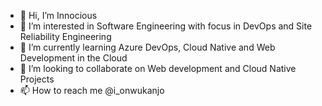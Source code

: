 - 👋 Hi, I’m Innocious
- 👀 I’m interested in Software Engineering with focus in DevOps and Site Reliability Engineering 
- 🌱 I’m currently learning Azure DevOps, Cloud Native and Web Development in the Cloud
- 💞️ I’m looking to collaborate on Web development and Cloud Native Projects
- 📫 How to reach me @i_onwukanjo

<!---
Bliss911/Bliss911 is a ✨ special ✨ repository because its `README.md` (this file) appears on your GitHub profile.
You can click the Preview link to take a look at your changes.
--->
